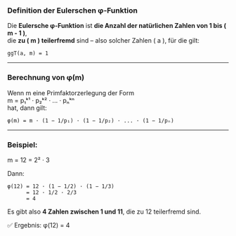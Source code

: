 ### Definition der Eulerschen φ-Funktion

Die **Eulersche φ-Funktion**  ist **die Anzahl der natürlichen Zahlen von 1 bis \( m - 1 \)**,  
die **zu \( m \) teilerfremd** sind – also solcher Zahlen \( a \), für die gilt:

    ggT(a, m) = 1

---

### Berechnung von φ(m)

Wenn m eine Primfaktorzerlegung der Form  
m = p₁ᵏ¹ · p₂ᵏ² · ... · pₙᵏⁿ  
hat, dann gilt:

    φ(m) = m · (1 − 1/p₁) · (1 − 1/p₂) · ... · (1 − 1/pₙ)

---

### Beispiel:

m = 12 = 2² · 3

Dann:

    φ(12) = 12 · (1 − 1/2) · (1 − 1/3)  
          = 12 · 1/2 · 2/3  
          = 4

Es gibt also **4 Zahlen zwischen 1 und 11**, die zu 12 teilerfremd sind.

✅ Ergebnis: φ(12) = 4
